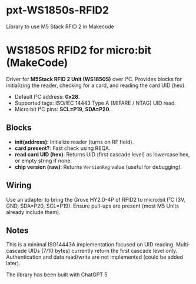 # pxt-WS1850s-RFID2
Library to use M5 Stack RFID 2 in Makecode

# WS1850S RFID2 for micro:bit (MakeCode)

Driver for **M5Stack RFID 2 Unit (WS1850S)** over I²C. Provides blocks for initializing the reader, checking for a card, and reading the card UID (hex).

- Default I²C address: **0x28**.
- Supported tags: ISO/IEC 14443 Type A (MIFARE / NTAG) UID read.
- Micro:bit I²C pins: **SCL=P19**, **SDA=P20**.

## Blocks
- **init(address)**: Initialize reader (turns on RF field).
- **card present?**: Fast check using REQA.
- **read card UID (hex)**: Returns UID (first cascade level) as lowercase hex, or empty string if none.
- **chip version (raw)**: Returns `VersionReg` value (useful for debugging).

## Wiring
Use an adapter to bring the Grove HY2.0-4P of RFID2 to micro:bit I²C (3V, GND, SDA=P20, SCL=P19). Ensure pull-ups are present (most M5 Units already include them).

## Notes
This is a minimal ISO14443A implementation focused on UID reading. Multi-cascade UIDs (7/10 bytes) currently return the first cascade level only. Authentication and data read/write are not implemented (could be added later).

The library has been built with ChatGPT 5
